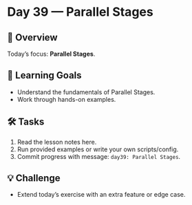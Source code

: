# Day 39 — Parallel Stages

## 📖 Overview
Today’s focus: **Parallel Stages**.

## 🎯 Learning Goals
- Understand the fundamentals of Parallel Stages.
- Work through hands-on examples.

## 🛠️ Tasks
1. Read the lesson notes here.
2. Run provided examples or write your own scripts/config.
3. Commit progress with message: `day39: Parallel Stages`.

## 💡 Challenge
- Extend today’s exercise with an extra feature or edge case.
